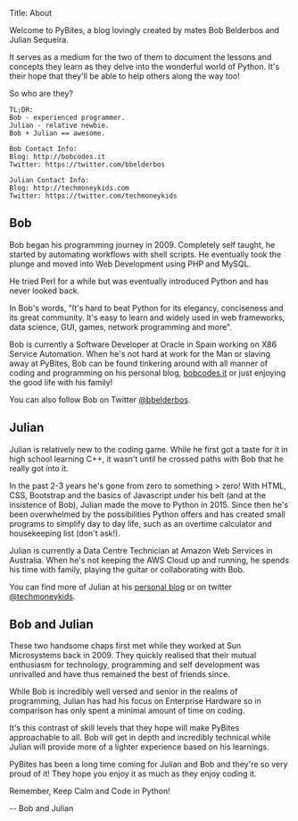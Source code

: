 Title: About

Welcome to PyBites, a blog lovingly created by mates Bob Belderbos and Julian Sequeira.

It serves as a medium for the two of them to document the lessons and concepts they learn as they delve into the wonderful world of Python. It's their hope that they'll be able to help others along the way too!

So who are they?

~~~~
TL;DR:
Bob - experienced programmer.
Julian - relative newbie.
Bob + Julian == awesome.

Bob Contact Info:
Blog: http://bobcodes.it
Twitter: https://twitter.com/bbelderbos

Julian Contact Info:
Blog: http://techmoneykids.com
Twitter: https://twitter.com/techmoneykids
~~~~


## Bob

Bob began his programming journey in 2009. Completely self taught, he started by automating workflows with shell scripts. He eventually took the plunge and moved into Web Development using PHP and MySQL.

He tried Perl for a while but was eventually introduced Python and has never looked back.

In Bob's words, "It's hard to beat Python for its elegancy, conciseness and its great community. It's easy to learn and widely used in web frameworks, data science, GUI, games, network programming and more".

Bob is currently a Software Developer at Oracle in Spain working on X86 Service Automation.
When he's not hard at work for the Man or slaving away at PyBites, Bob can be found tinkering around with all manner of coding and programming on his personal blog, [bobcodes.it](http://bobcodes.it) or just enjoying the good life with his family!

You can also follow Bob on Twitter [@bbelderbos](https://twitter.com/bbelderbos).


## Julian

Julian is relatively new to the coding game. While he first got a taste for it in high school learning C++, it wasn't until he crossed paths with Bob that he really got into it.

In the past 2-3 years he's gone from zero to something > zero!
With HTML, CSS, Bootstrap and the basics of Javascript under his belt (and at the insistence of Bob), Julian made the move to Python in 2015. Since then he's been overwhelmed by the possibilities Python offers and has created small programs to simplify day to day life, such as an overtime calculator and housekeeping list (don't ask!).

Julian is currently a Data Centre Technician at Amazon Web Services in Australia. When he's not keeping the AWS Cloud up and running, he spends his time with family, playing the guitar or collaborating with Bob.

You can find more of Julian at his [personal blog](http://techmoneykids.com) or on twitter [@techmoneykids](https://twitter.com/techmoneykids). 


## Bob and Julian

These two handsome chaps first met while they worked at Sun Microsystems back in 2009.
They quickly realised that their mutual enthusiasm for technology, programming and self development was unrivalled and have thus remained the best of friends since.

While Bob is incredibly well versed and senior in the realms of programming, Julian has had his focus on Enterprise Hardware so in comparison has only spent a minimal amount of time on coding.

It's this contrast of skill levels that they hope will make PyBites approachable to all. Bob will get in depth and incredibly technical while Julian will provide more of a lighter experience based on his learnings.

PyBites has been a long time coming for Julian and Bob and they're so very proud of it! They hope you enjoy it as much as they enjoy coding it.

Remember, Keep Calm and Code in Python!

-- Bob and Julian
